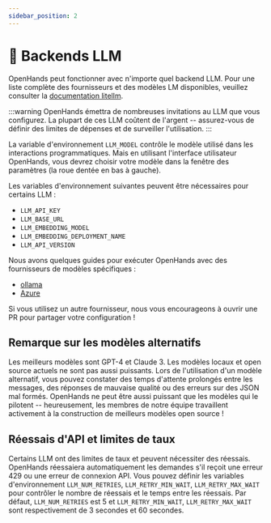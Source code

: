 ```yaml
---
sidebar_position: 2
---
```


# 🤖 Backends LLM

OpenHands peut fonctionner avec n'importe quel backend LLM.
Pour une liste complète des fournisseurs et des modèles LM disponibles, veuillez consulter la
[documentation litellm](https://docs.litellm.ai/docs/providers).

:::warning
OpenHands émettra de nombreuses invitations au LLM que vous configurez. La plupart de ces LLM coûtent de l'argent -- assurez-vous de définir des limites de dépenses et de surveiller l'utilisation.
:::

La variable d'environnement `LLM_MODEL` contrôle le modèle utilisé dans les interactions programmatiques.
Mais en utilisant l'interface utilisateur OpenHands, vous devrez choisir votre modèle dans la fenêtre des paramètres (la roue dentée en bas à gauche).

Les variables d'environnement suivantes peuvent être nécessaires pour certains LLM :

- `LLM_API_KEY`
- `LLM_BASE_URL`
- `LLM_EMBEDDING_MODEL`
- `LLM_EMBEDDING_DEPLOYMENT_NAME`
- `LLM_API_VERSION`

Nous avons quelques guides pour exécuter OpenHands avec des fournisseurs de modèles spécifiques :

- [ollama](llms/localLLMs)
- [Azure](llms/azureLLMs)

Si vous utilisez un autre fournisseur, nous vous encourageons à ouvrir une PR pour partager votre configuration !

## Remarque sur les modèles alternatifs

Les meilleurs modèles sont GPT-4 et Claude 3. Les modèles locaux et open source actuels ne sont pas aussi puissants.
Lors de l'utilisation d'un modèle alternatif, vous pouvez constater des temps d'attente prolongés entre les messages,
des réponses de mauvaise qualité ou des erreurs sur des JSON mal formés. OpenHands
ne peut être aussi puissant que les modèles qui le pilotent -- heureusement, les membres de notre équipe travaillent activement à la construction de meilleurs modèles open source !

## Réessais d'API et limites de taux

Certains LLM ont des limites de taux et peuvent nécessiter des réessais. OpenHands réessaiera automatiquement les demandes s'il reçoit une erreur 429 ou une erreur de connexion API.
Vous pouvez définir les variables d'environnement `LLM_NUM_RETRIES`, `LLM_RETRY_MIN_WAIT`, `LLM_RETRY_MAX_WAIT` pour contrôler le nombre de réessais et le temps entre les réessais.
Par défaut, `LLM_NUM_RETRIES` est 5 et `LLM_RETRY_MIN_WAIT`, `LLM_RETRY_MAX_WAIT` sont respectivement de 3 secondes et 60 secondes.
